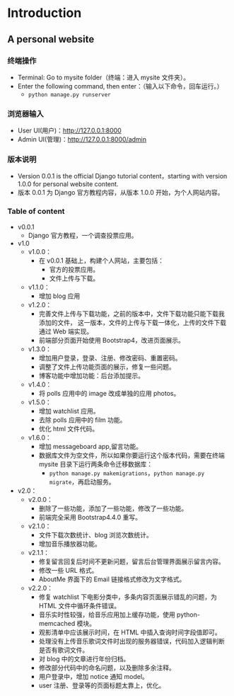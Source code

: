 # Introduction 

## A personal website

### 终端操作

- Terminal: Go to mysite folder（终端：进入 mysite 文件夹）。
- Enter the following command, then enter：（输入以下命令，回车运行。）
    - `python manage.py runserver`

### 浏览器输入

- User UI(用户)：http://127.0.0.1:8000 
- Admin UI(管理)：http://127.0.0.1:8000/admin

### 版本说明

- Version 0.0.1 is the official Django tutorial content，starting with version 1.0.0 for personal website content.
- 版本 0.0.1 为 Django 官方教程内容，从版本 1.0.0 开始，为个人网站内容。

### Table of content

- v0.0.1  
    - Django 官方教程，一个调查投票应用。
- v1.0
    - v1.0.0： 
        - 在 v0.0.1 基础上，构建个人网站，主要包括：
            - 官方的投票应用。
            - 文件上传与下载。
    - v1.1.0：
        - 增加 blog 应用
    - v1.2.0：  
        - 完善文件上传与下载功能，之前的版本中，文件下载功能只能下载我添加的文件，
        这一版本，文件的上传与下载一体化，上传的文件下载通过 Web 端实现。 
        - 前端部分页面开始使用 Bootstrap4，改进页面展示。        
    - v1.3.0：
        - 增加用户登录，登录、注册、修改密码、重置密码。
        - 调整了文件上传功能页面的展示，修复一些问题。
        - 博客功能中增加功能：后台添加提示。
    - v1.4.0：
        - 将 polls 应用中的 image 改成单独的应用 photos。
    - v1.5.0：
        - 增加 watchlist 应用。
        - 去除 polls 应用中的 film 功能。
        - 优化 html 文件代码。
    - v1.6.0：
        - 增加 messageboard app,留言功能。
        - 数据库文件为空文件，所以如果你要运行这个版本代码，需要在终端 mysite 目录下运行两条命令迁移数据库：
            - `python manage.py makemigrations`，`python manage.py migrate`，再启动服务。 
- v2.0：
	- v2.0.0：
        - 删除了一些功能，添加了一些功能，修改了一些功能。
        - 前端完全采用 Bootstrap4.4.0 重写。
    - v2.1.0：
        - 文件下载次数统计、blog 浏览次数统计。
        - 增加音乐播放器功能。
    - v2.1.1：
        - 修复留言回复后时间不更新问题，留言后台管理界面展示留言内容。
        - 修改一些 URL 格式。
        - AboutMe 界面下的 Email 链接格式修改为文字格式。
    - v2.2.0：
        - 修复 watchlist 下电影分类中，多条内容页面展示错乱的问题，为 HTML 文件中循环条件错误。
        - 音乐实时性较强，给音乐应用加上缓存功能，使用 python-memcached 模块。
        - 观影清单中应该展示时间，在 HTML 中插入查询时间字段值即可。
        - 处理没有上传音乐歌词文件时出现的服务器错误，代码加入逻辑判断是否有歌词文件。
        - 对 blog 中的文章进行年份归档。
        - 修改部分代码中的命名问题，以及删除多余注释。
        - 用户登录中，增加 notice 通知 model。
        - user 注册、登录等的页面标题太靠上，优化。